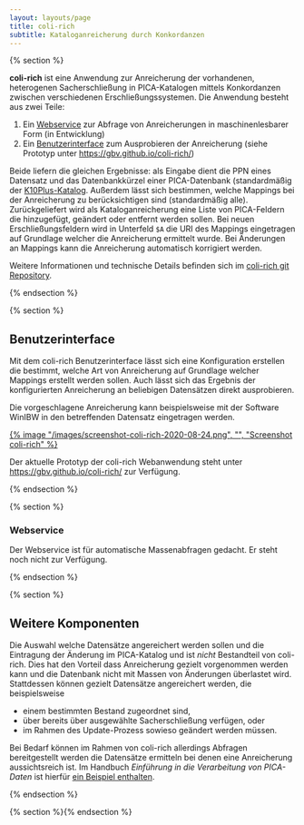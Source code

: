 ```yaml
---
layout: layouts/page
title: coli-rich
subtitle: Kataloganreicherung durch Konkordanzen
---
```


{% section %}

**coli-rich** ist eine Anwendung zur Anreicherung der vorhandenen, heterogenen Sacherschließung in PICA-Katalogen mittels Konkordanzen zwischen verschiedenen Erschließungssystemen. Die Anwendung besteht aus zwei Teile:

1. Ein [Webservice](#webservice) zur Abfrage von Anreicherungen in maschinenlesbarer Form (in Entwicklung)
2. Ein [Benutzerinterface](#benutzerinterface) zum Ausprobieren der Anreicherung (siehe Prototyp unter <https://gbv.github.io/coli-rich/>)

Beide liefern die gleichen Ergebnisse: als Eingabe dient die PPN eines Datensatz und das Datenbankkürzel einer PICA-Datenbank (standardmäßig der [K10Plus-Katalog](https://opac.k10plus.de/). Außerdem lässt sich bestimmen, welche Mappings bei der Anreicherung zu berücksichtigen sind (standardmäßig alle). Zurückgeliefert wird als Kataloganreicherung eine Liste von PICA-Feldern die hinzugefügt, geändert oder entfernt werden sollen. Bei neuen Erschließungsfeldern wird in Unterfeld `$A` die URI des Mappings eingetragen auf Grundlage welcher die Anreicherung ermittelt wurde. Bei Änderungen an Mappings kann die Anreicherung automatisch korrigiert werden.

Weitere Informationen und technische Details befinden sich im [coli-rich git Repository](https://github.com/gbv/coli-rich#readme).

{% endsection %}

{% section %}

## Benutzerinterface

Mit dem coli-rich Benutzerinterface lässt sich eine Konfiguration erstellen die bestimmt, welche Art von Anreicherung auf Grundlage welcher Mappings erstellt werden sollen. Auch lässt sich das Ergebnis der konfigurierten Anreicherung an beliebigen Datensätzen direkt ausprobieren.

Die vorgeschlagene Anreicherung kann beispielsweise mit der Software WinIBW in den betreffenden Datensatz eingetragen werden.

[{% image "/images/screenshot-coli-rich-2020-08-24.png", "", "Screenshot coli-rich" %}](https://gbv.github.io/coli-rich/)

Der aktuelle Prototyp der coli-rich Webanwendung steht unter <https://gbv.github.io/coli-rich/> zur Verfügung.

{% endsection %}

{% section %}

### Webservice

Der Webservice ist für automatische Massenabfragen gedacht. Er steht noch nicht zur Verfügung.

{% endsection %}

{% section %}

## Weitere Komponenten

Die Auswahl welche Datensätze angereichert werden sollen und die Eintragung der Änderung im PICA-Katalog und ist *nicht* Bestandteil von coli-rich. Dies hat den Vorteil dass Anreicherung gezielt vorgenommen werden kann und die Datenbank nicht mit Massen von Änderungen überlastet wird. Stattdessen können gezielt Datensätze angereichert werden, die beispielsweise

* einem bestimmten Bestand zugeordnet sind,
* über bereits über ausgewählte Sacherschließung verfügen, oder
* im Rahmen des Update-Prozess sowieso geändert werden müssen.

Bei Bedarf können im Rahmen von coli-rich allerdings Abfragen bereitgestellt werden die Datensätze ermitteln bei denen eine Anreicherung aussichtsreich ist. Im Handbuch *Einführung in die Verarbeitung von PICA-Daten* ist hierfür [ein Beispiel enthalten](https://pro4bib.github.io/pica/#/verarbeitung?id=schnittstellen).

{% endsection %}

{% section %}{% endsection %}
